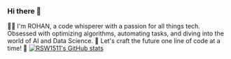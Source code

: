 ### Hi there 👋

👨‍💻 I'm ROHAN, a code whisperer with a passion for all things tech. Obsessed with optimizing algorithms, automating tasks, and diving into the world of AI and Data Science. 🚀 Let's craft the future one line of code at a time! 🌟
[![RSW1511's GitHub stats](https://github-readme-stats.vercel.app/api?username=RSW1511)](https://github.com/anuraghazra/github-readme-stats)
